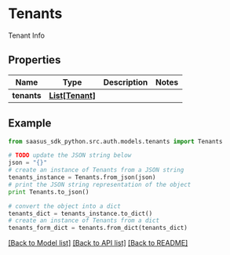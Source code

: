 # Tenants

Tenant Info

## Properties
Name | Type | Description | Notes
------------ | ------------- | ------------- | -------------
**tenants** | [**List[Tenant]**](Tenant.md) |  | 

## Example

```python
from saasus_sdk_python.src.auth.models.tenants import Tenants

# TODO update the JSON string below
json = "{}"
# create an instance of Tenants from a JSON string
tenants_instance = Tenants.from_json(json)
# print the JSON string representation of the object
print Tenants.to_json()

# convert the object into a dict
tenants_dict = tenants_instance.to_dict()
# create an instance of Tenants from a dict
tenants_form_dict = tenants.from_dict(tenants_dict)
```
[[Back to Model list]](../README.md#documentation-for-models) [[Back to API list]](../README.md#documentation-for-api-endpoints) [[Back to README]](../README.md)


